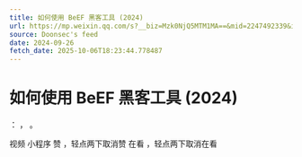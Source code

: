 ```yaml
---
title: 如何使用 BeEF 黑客工具 (2024)
url: https://mp.weixin.qq.com/s?__biz=Mzk0NjQ5MTM1MA==&mid=2247492339&idx=1&sn=6814d0252805d664b15d137469b4f35f
source: Doonsec's feed
date: 2024-09-26
fetch_date: 2025-10-06T18:23:44.778487
---
```


# 如何使用 BeEF 黑客工具 (2024)

：
，
。

视频
小程序
赞
，轻点两下取消赞
在看
，轻点两下取消在看